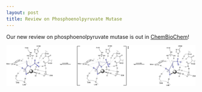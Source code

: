 ```yaml
---
layout: post
title: Review on Phosphoenolpyruvate Mutase 
---
```




Our new review on phosphoenolpyruvate mutase is out in [ChemBioChem](https://onlinelibrary.wiley.com/share/author/FM2IUZJA3XKZYMXEJ2MR?target=10.1002/cbic.202200285)!<br/>
  

  
  ![image](/ppm.jpeg)
  


